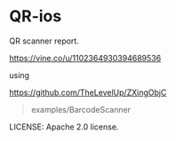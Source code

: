 QR-ios
======

QR scanner report.

https://vine.co/u/1102364930394689536

using

https://github.com/TheLevelUp/ZXingObjC

>examples/BarcodeScanner

LICENSE: Apache 2.0 license.
